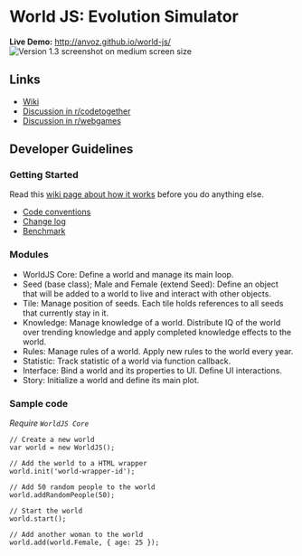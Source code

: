 World JS: Evolution Simulator
========

**Live Demo:** http://anvoz.github.io/world-js/
![Version 1.3 screenshot on medium screen size](https://f.cloud.github.com/assets/4688035/1095554/9e323b28-16e9-11e3-9942-75688aba55e2.png "Version 1.3 screenshot on medium screen size")

## Links
* [Wiki](https://github.com/anvoz/world-js/wiki)
* [Discussion in r/codetogether](http://www.reddit.com/r/codetogether/comments/1in075/game_project_world_js_evolution_simulator_looking/)
* [Discussion in r/webgames](http://www.reddit.com/r/WebGames/comments/1mfl6t/world_js_evolution_simulator/)

## Developer Guidelines

### Getting Started
Read this [wiki page about how it works](https://github.com/anvoz/world-js/wiki) before you do anything else.

* [Code conventions](https://github.com/anvoz/world-js/wiki/Code-Conventions)
* [Change log](https://github.com/anvoz/world-js/wiki/Change-Log)
* [Benchmark](https://github.com/anvoz/world-js/wiki/Benchmark)

### Modules
* WorldJS Core: Define a world and manage its main loop.
 * Seed (base class); Male and Female (extend Seed): Define an object that will be added to a world to live and interact with other objects.
 * Tile: Manage position of seeds. Each tile holds references to all seeds that currently stay in it.
 * Knowledge: Manage knowledge of a world. Distribute IQ of the world over trending knowledge and apply completed knowledge effects to the world.
 * Rules: Manage rules of a world. Apply new rules to the world every year.
 * Statistic: Track statistic of a world via function callback.
* Interface: Bind a world and its properties to UI. Define UI interactions.
* Story: Initialize a world and define its main plot.

### Sample code

_Require `WorldJS Core`_
```
// Create a new world
var world = new WorldJS();

// Add the world to a HTML wrapper
world.init('world-wrapper-id');

// Add 50 random people to the world
world.addRandomPeople(50);

// Start the world
world.start();

// Add another woman to the world
world.add(world.Female, { age: 25 });
```
